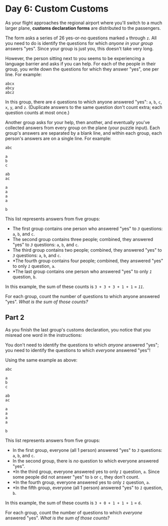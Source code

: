 # Day 6: Custom Customs

As your flight approaches the regional airport where you'll switch to a much
larger plane, **customs declaration forms** are distributed to the passengers.

The form asks a series of 26 yes-or-no questions marked `a` through `z`. All you
need to do is identify the questions for which *anyone in your group* answers
"yes". Since your group is just you, this doesn't take very long.

However, the person sitting next to you seems to be experiencing a language
barrier and asks if you can help. For each of the people in their group, you
write down the questions for which they answer "yes", one per line. For example:

```
abcx
abcy
abcz
```

In this group, there are *`6`* questions to which anyone answered "yes": `a`,
`b`, `c`, `x`, `y`, and `z`. (Duplicate answers to the same question don't count
extra; each question counts at most once.)

Another group asks for your help, then another, and eventually you've collected
answers from every group on the plane (your puzzle input). Each group's answers
are separated by a blank line, and within each group, each person's answers are
on a single line. For example:

```
abc

a
b
c

ab
ac

a
a
a
a

b
```

This list represents answers from five groups:

  * The first group contains one person who answered "yes" to *`3`* questions:
    `a`, `b`, and `c`.
  * The second group contains three people; combined, they answered "yes" to
    *`3`* questions: `a`, `b`, and `c`.
  * The third group contains two people; combined, they answered "yes" to *`3`*
    questions: `a`, `b`, and `c`.
  * *The fourth group contains four people; combined, they answered "yes" to
    only *`1`* question, `a`.
  * *The last group contains one person who answered "yes" to only *`1`*
    question, `b`.

In this example, the sum of these counts is `3 + 3 + 3 + 1 + 1` = *`11`*.

For each group, count the number of questions to which anyone answered "yes".
*What is the sum of those counts?*

## Part 2

As you finish the last group's customs declaration, you notice that you misread
one word in the instructions:

You don't need to identify the questions to which *anyone* answered "yes"; you
need to identify the questions to which *everyone* answered "yes"!

Using the same example as above:

```
abc

a
b
c

ab
ac

a
a
a
a

b
```

This list represents answers from five groups:

  * In the first group, everyone (all 1 person) answered "yes" to *`3`*
    questions: `a`, `b`, and `c`.
  * In the second group, there is *no* question to which everyone answered
    "yes".
  * *In the third group, everyone answered yes to only *`1`* question, `a`.
    Since some people did not answer "yes" to `b` or `c`, they don't count.
  * *In the fourth group, everyone answered yes to only *`1`* question, `a`.
  * *In the fifth group, everyone (all 1 person) answered "yes" to *`1`*
    question, `b`.

In this example, the sum of these counts is `3 + 0 + 1 + 1 + 1` = *`6`*.

For each group, count the number of questions to which *everyone* answered
"yes". *What is the sum of those counts?*
